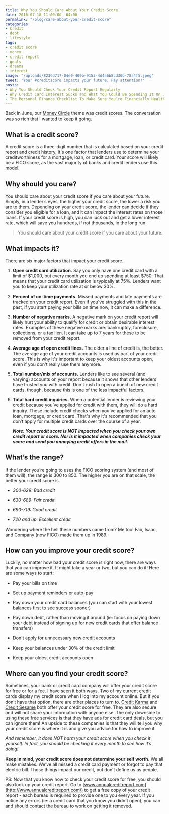 ```yaml
---
title: Why You Should Care About Your Credit Score
date: 2016-07-18 11:00:00 -04:00
permalink: "/blog/care-about-your-credit-score"
categories:
- Credit
- debt
- lifestyle
tags:
- credit score
- money
- credit report
- goals
- dreams
- interest
image: "/uploads/8236d717-04e0-400b-9153-4d4a6b8cd30b-78a4f5.jpeg"
tweet: 'Your #creditscore impacts your future. Pay attention!'
posts:
- Why You Should Check Your Credit Report Regularly
- Why Credit Card Interest Sucks and What You Could Be Spending It On Instead
- The Personal Finance Checklist To Make Sure You’re Financially Healthy
---
```


Back in June, our [Money Circle](http://www.facebook.com/groups/moneycirclegroup) theme was credit scores. The conversation was so rich that I wanted to keep it going.

## What is a credit score?

A credit score is a three-digit number that is calculated based on your credit report and credit history. It's one factor that lenders use to determine your creditworthiness for a mortgage, loan, or credit card. Your score will likely be a FICO score, as the vast majority of banks and credit lenders use this model.

## Why should you care?

You should care about your credit score if you care about your future. Simply, in a lender’s eyes, the higher your credit score, the lower a risk you are to them. Depending on your credit score, the lender can decide if they consider you eligible for a loan, and it can impact the interest rates on those loans. If your credit score is high, you can luck out and get a lower interest rate, which will save you hundreds, if not thousands, in the long run.

> You should care about your credit score if you care about your future.

## What impacts it?

There are six major factors that impact your credit score.

1. **Open credit card utilization.** Say you only have one credit card with a limit of $1,000, but every month you end up spending at least $750. That means that your credit card utilization is typically at 75%. Lenders want you to keep your utilization rate at or below 30%.

2. **Percent of on-time payments.** Missed payments and late payments are tracked on your credit report. Even if you've struggled with this in the past, if you start paying your bills on time now, it can make a difference.

3. **Number of negative marks.** A negative mark on your credit report will likely hurt your ability to qualify for credit or obtain desirable interest rates. Examples of these negative marks are: bankruptcy, foreclosure, collections, or a tax lien. It can take up to 7 years for these to be removed from your credit report.

4. **Average age of open credit lines.** The older a line of credit is, the better. The average age of your credit accounts is used as part of your credit score. This is why it's important to keep your oldest accounts open, even if you don't really use them anymore.

5. **Total number/mix of accounts.** Lenders like to see several (and varying) accounts on your report because it shows that other lenders have trusted you with credit. Don't rush to open a bunch of new credit cards, though, because this is one of the less impactful factors.

6. **Total hard credit inquiries.** When a potential lender is reviewing your credit because you’ve applied for credit with them, they will do a hard inquiry. These include credit checks when you’ve applied for an auto loan, mortgage, or credit card. That's why it's recommended that you don’t apply for multiple credit cards over the course of a year.

   ***Note: Your credit score is NOT impacted when you check your own credit report or score. Nor is it impacted when companies check your score and send you annoying credit offers in the mail.***

## What’s the range?

If the lender you’re going to uses the FICO scoring system (and most of them will), the range is 300 to 850. The higher you are on that scale, the better your credit score is.

* *300-629: Bad credit*

* *630-689: Fair credit*

* *690-719: Good credit*

* *720 and up: Excellent credit*

Wondering where the hell these numbers came from? Me too! Fair, Isaac, and Company (now FICO) made them up in 1989.

## How can you improve your credit score?

Luckily, no matter how bad your credit score is right now, there are ways that you can improve it. It might take a year or two, but you can do it! Here are some ways to start:

* Pay your bills on time

* Set up payment reminders or auto-pay

* Pay down your credit card balances (you can start with your lowest balances first to see success sooner)

* Pay down debt, rather than moving it around (ie: focus on paying down your debt instead of signing up for new credit cards that offer balance transfers)

* Don't apply for unnecessary new credit accounts

* Keep your balances under 30% of the credit limit

* Keep your oldest credit accounts open

## Where can you find your credit score?

Sometimes, your bank or credit card company will offer your credit score for free or for a fee. I have seen it both ways. Two of my current credit cards display my credit score when I log into my account online. But if you don’t have that option, there are other places to turn to. [Credit Karma](http://www.creditkarma.com/) and [Credit Sesame](http://creditsesame.go2cloud.org/aff_c?offer_id=23&aff_id=14) both offer your credit score for free. They are also secure and will not share your information with anyone else. The only downside to using these free services is that they have ads for credit card deals, but you can ignore them! An upside to these companies is that they will tell you why your credit score is where it is and give you advice for how to improve it.

*And remember, it does NOT harm your credit score when you check it yourself. In fact, you should be checking it every month to see how it’s doing!*

**Keep in mind, your credit score does not determine your self worth.** We all make mistakes. We’ve all missed a credit card payment or forgot to pay that electric bill. Those things impact our credit, but don’t define us as people.

PS: Now that you know how to check your credit score for free, you should also look up your credit report. Go to [www.annualcreditreport.com](http://www.annualcreditreport.com/) to get a free copy of your credit report - each bureau is required to provide one to you every year. If you notice any errors (ie: a credit card that you know you didn't open), you can and should contact the bureau to work on getting it removed.